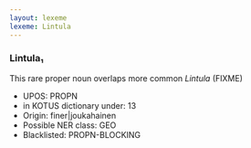```yaml
---
layout: lexeme
lexeme: Lintula
---
```


###  Lintula₁

This rare proper noun overlaps more common *Lintula* (FIXME)
* UPOS:  PROPN
* in KOTUS dictionary under:  13
* Origin:  finer|joukahainen
* Possible NER class:  GEO
* Blacklisted:  PROPN-BLOCKING

